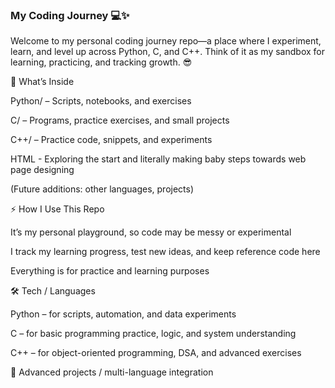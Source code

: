 ### My Coding Journey 💻✨

Welcome to my personal coding journey repo—a place where I experiment, learn, and level up across Python, C, and C++.
Think of it as my sandbox for learning, practicing, and tracking growth. 😎

📂 What’s Inside

Python/ – Scripts, notebooks, and exercises

C/ – Programs, practice exercises, and small projects

C++/ – Practice code, snippets, and experiments

HTML - Exploring the start and literally making baby steps towards web page designing

(Future additions: other languages, projects)

⚡ How I Use This Repo

It’s my personal playground, so code may be messy or experimental

I track my learning progress, test new ideas, and keep reference code here

Everything is for practice and learning purposes

🛠️ Tech / Languages

Python – for scripts, automation, and data experiments

C – for basic programming practice, logic, and system understanding

C++ – for object-oriented programming, DSA, and advanced exercises


🔲 Advanced projects / multi-language integration
